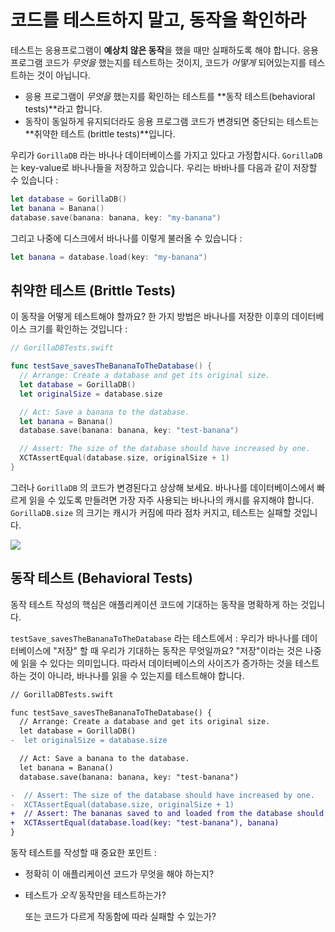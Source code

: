 # 코드를 테스트하지 말고, 동작을 확인하라

테스트는 응용프로그램이 **예상치 않은 동작**을 했을 때만 실패하도록 해야 합니다.
응용 프로그램 코드가 *무엇을* 했는지를 테스트하는 것이지, 코드가 *어떻게* 되어있는지를 테스트하는 것이 아닙니다.

- 응용 프로그램이 *무엇을* 했는지를 확인하는 테스트를 **동작 테스트(behavioral tests)**라고 합니다.
- 동작이 동일하게 유지되더라도 응용 프로그램 코드가 변경되면 중단되는 테스트는 **취약한 테스트 (brittle tests)**입니다.

우리가 `GorillaDB` 라는 바나나 데이터베이스를 가지고 있다고 가정합시다.
`GorillaDB` 는 key-value로 바나나들을 저장하고 있습니다. 우리는 바바나를 다음과 같이 저장할 수 있습니다 :

```swift
let database = GorillaDB()
let banana = Banana()
database.save(banana: banana, key: "my-banana")
```

그리고 나중에 디스크에서 바나나를 이렇게 불러올 수 있습니다 :

```swift
let banana = database.load(key: "my-banana")
```

## 취약한 테스트 (Brittle Tests)

이 동작을 어떻게 테스트해야 할까요? 한 가지 방법은 바나나를 저장한 이후의 데이터베이스 크기를 확인하는 것입니다 :

```swift
// GorillaDBTests.swift

func testSave_savesTheBananaToTheDatabase() {
  // Arrange: Create a database and get its original size.
  let database = GorillaDB()
  let originalSize = database.size

  // Act: Save a banana to the database.
  let banana = Banana()
  database.save(banana: banana, key: "test-banana")

  // Assert: The size of the database should have increased by one.
  XCTAssertEqual(database.size, originalSize + 1)
}
```


그러나 `GorillaDB` 의 코드가 변경된다고 상상해 보세요. 바나나를 데이터베이스에서 빠르게 읽을 수 있도록 만들려면 가장 자주 사용되는 바나나의 캐시를 유지해야 합니다. `GorillaDB.size` 의 크기는 캐시가 커짐에 따라 점차 커지고, 테스트는 실패할 것입니다.

![](https://raw.githubusercontent.com/Quick/Assets/master/Screenshots/Screenshot_database_size_fail.png)

## 동작 테스트 (Behavioral Tests)

동작 테스트 작성의 핵심은 애플리케이션 코드에 기대하는 동작을 명확하게 하는 것입니다.

`testSave_savesTheBananaToTheDatabase` 라는 테스트에서 : 우리가 바나나를 데이터베이스에 "저장" 할 때 우리가 기대하는 동작은 무엇일까요? "저장"이라는 것은 나중에 읽을 수 있다는 의미입니다. 따라서 데이터베이스의 사이즈가 증가하는 것을 테스트하는 것이 아니라, 바나나를 읽을 수 있는지를 테스트해야 합니다.

```diff
// GorillaDBTests.swift

func testSave_savesTheBananaToTheDatabase() {
  // Arrange: Create a database and get its original size.
  let database = GorillaDB()
-  let originalSize = database.size

  // Act: Save a banana to the database.
  let banana = Banana()
  database.save(banana: banana, key: "test-banana")

-  // Assert: The size of the database should have increased by one.
-  XCTAssertEqual(database.size, originalSize + 1)
+  // Assert: The bananas saved to and loaded from the database should be the same.
+  XCTAssertEqual(database.load(key: "test-banana"), banana)
}
```

동작 테스트를 작성할 때 중요한 포인트 :

- 정확히 이 애플리케이션 코드가 무엇을 해야 하는지?

- 테스트가 *오직* 동작만을 테스트하는가?

  또는 코드가 다르게 작동함에 따라 실패할 수 있는가?
